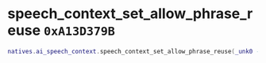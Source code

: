 # speech_context_set_allow_phrase_reuse `0xA13D379B`

```lua
natives.ai_speech_context.speech_context_set_allow_phrase_reuse(_unk0 --[[ number ]], _unk1 --[[ number ]])
```